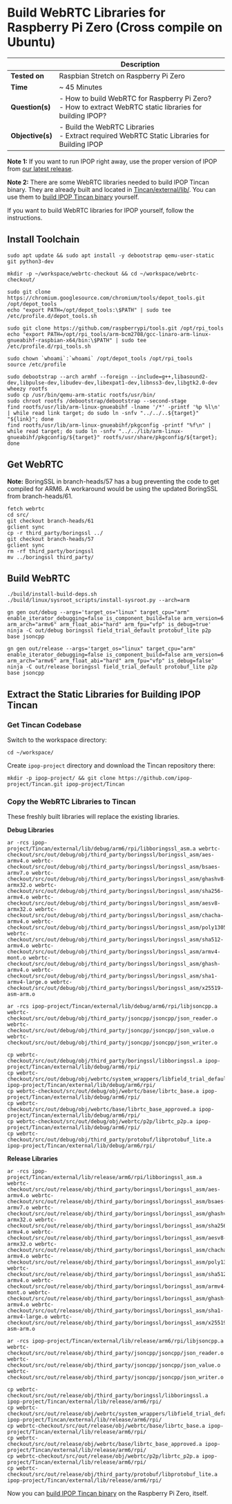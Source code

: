 # Build WebRTC Libraries for Raspberry Pi Zero (Cross compile on Ubuntu)

| | Description |
|---|---|
| **Tested on** | Raspbian Stretch on Raspberry Pi Zero |
| **Time** | ~ 45 Minutes |
| **Question(s)** | - How to build WebRTC for Raspberry Pi Zero?<br /> - How to extract WebRTC static libraries for building IPOP? |
| **Objective(s)**| - Build the WebRTC Libraries<br /> - Extract required WebRTC Static Libraries for Building IPOP |

**Note 1:** If you want to run IPOP right away, use the proper version of IPOP from [our latest release](https://github.com/ipop-project/Downloads/releases).

**Note 2:** There are some WebRTC libraries needed to build IPOP Tincan binary. They are already built and located in [Tincan/external/lib/](https://github.com/ipop-project/Tincan/tree/master/external/lib). You can use them to [build IPOP Tincan binary](Build-IPOP,-Intro) yourself.

If you want to build WebRTC libraries for IPOP yourself, follow the instructions.

## Install Toolchain

```shell
sudo apt update && sudo apt install -y debootstrap qemu-user-static git python3-dev

mkdir -p ~/workspace/webrtc-checkout && cd ~/workspace/webrtc-checkout/

sudo git clone https://chromium.googlesource.com/chromium/tools/depot_tools.git /opt/depot_tools
echo "export PATH=/opt/depot_tools:\$PATH" | sudo tee /etc/profile.d/depot_tools.sh

sudo git clone https://github.com/raspberrypi/tools.git /opt/rpi_tools
echo "export PATH=/opt/rpi_tools/arm-bcm2708/gcc-linaro-arm-linux-gnueabihf-raspbian-x64/bin:\$PATH" | sudo tee /etc/profile.d/rpi_tools.sh

sudo chown `whoami`:`whoami` /opt/depot_tools /opt/rpi_tools
source /etc/profile

sudo debootstrap --arch armhf --foreign --include=g++,libasound2-dev,libpulse-dev,libudev-dev,libexpat1-dev,libnss3-dev,libgtk2.0-dev wheezy rootfs
sudo cp /usr/bin/qemu-arm-static rootfs/usr/bin/
sudo chroot rootfs /debootstrap/debootstrap --second-stage
find rootfs/usr/lib/arm-linux-gnueabihf -lname '/*' -printf '%p %l\n' | while read link target; do sudo ln -snfv "../../..${target}" "${link}"; done
find rootfs/usr/lib/arm-linux-gnueabihf/pkgconfig -printf "%f\n" | while read target; do sudo ln -snfv "../../lib/arm-linux-gnueabihf/pkgconfig/${target}" rootfs/usr/share/pkgconfig/${target}; done
```
## Get WebRTC

**Note:** BoringSSL in branch-heads/57 has a bug preventing the code to get compiled for ARM6. A workaround would be using the updated BoringSSL from branch-heads/61.

```shell
fetch webrtc
cd src/
git checkout branch-heads/61
gclient sync
cp -r third_party/boringssl ../
git checkout branch-heads/57
gclient sync
rm -rf third_party/boringssl
mv ../boringssl third_party/
```

## Build WebRTC

```shell
./build/install-build-deps.sh
./build/linux/sysroot_scripts/install-sysroot.py --arch=arm

gn gen out/debug --args='target_os="linux" target_cpu="arm" enable_iterator_debugging=false is_component_build=false arm_version=6 arm_arch="armv6" arm_float_abi="hard" arm_fpu="vfp" is_debug=true'
ninja -C out/debug boringssl field_trial_default protobuf_lite p2p base jsoncpp

gn gen out/release --args='target_os="linux" target_cpu="arm" enable_iterator_debugging=false is_component_build=false arm_version=6 arm_arch="armv6" arm_float_abi="hard" arm_fpu="vfp" is_debug=false'
ninja -C out/release boringssl field_trial_default protobuf_lite p2p base jsoncpp
```
## Extract the Static Libraries for Building IPOP Tincan

### Get Tincan Codebase

Switch to the workspace directory:
```shell
cd ~/workspace/
```
Create `ipop-project` directory and download the Tincan repository there:
```shell
mkdir -p ipop-project/ && git clone https://github.com/ipop-project/Tincan.git ipop-project/Tincan
```
### Copy the WebRTC Libraries to Tincan

These freshly built libraries will replace the existing libraries.

**Debug Libraries**
```shell
ar -rcs ipop-project/Tincan/external/lib/debug/arm6/rpi/libboringssl_asm.a webrtc-checkout/src/out/debug/obj/third_party/boringssl/boringssl_asm/aes-armv4.o webrtc-checkout/src/out/debug/obj/third_party/boringssl/boringssl_asm/bsaes-armv7.o webrtc-checkout/src/out/debug/obj/third_party/boringssl/boringssl_asm/ghashv8-armx32.o webrtc-checkout/src/out/debug/obj/third_party/boringssl/boringssl_asm/sha256-armv4.o webrtc-checkout/src/out/debug/obj/third_party/boringssl/boringssl_asm/aesv8-armx32.o webrtc-checkout/src/out/debug/obj/third_party/boringssl/boringssl_asm/chacha-armv4.o webrtc-checkout/src/out/debug/obj/third_party/boringssl/boringssl_asm/poly1305_arm_asm.o webrtc-checkout/src/out/debug/obj/third_party/boringssl/boringssl_asm/sha512-armv4.o webrtc-checkout/src/out/debug/obj/third_party/boringssl/boringssl_asm/armv4-mont.o webrtc-checkout/src/out/debug/obj/third_party/boringssl/boringssl_asm/ghash-armv4.o webrtc-checkout/src/out/debug/obj/third_party/boringssl/boringssl_asm/sha1-armv4-large.o webrtc-checkout/src/out/debug/obj/third_party/boringssl/boringssl_asm/x25519-asm-arm.o

ar -rcs ipop-project/Tincan/external/lib/debug/arm6/rpi/libjsoncpp.a webrtc-checkout/src/out/debug/obj/third_party/jsoncpp/jsoncpp/json_reader.o webrtc-checkout/src/out/debug/obj/third_party/jsoncpp/jsoncpp/json_value.o webrtc-checkout/src/out/debug/obj/third_party/jsoncpp/jsoncpp/json_writer.o

cp webrtc-checkout/src/out/debug/obj/third_party/boringssl/libboringssl.a ipop-project/Tincan/external/lib/debug/arm6/rpi/
cp webrtc-checkout/src/out/debug/obj/webrtc/system_wrappers/libfield_trial_default.a ipop-project/Tincan/external/lib/debug/arm6/rpi/
cp webrtc-checkout/src/out/debug/obj/webrtc/base/librtc_base.a ipop-project/Tincan/external/lib/debug/arm6/rpi/
cp webrtc-checkout/src/out/debug/obj/webrtc/base/librtc_base_approved.a ipop-project/Tincan/external/lib/debug/arm6/rpi/
cp webrtc-checkout/src/out/debug/obj/webrtc/p2p/librtc_p2p.a ipop-project/Tincan/external/lib/debug/arm6/rpi/
cp webrtc-checkout/src/out/debug/obj/third_party/protobuf/libprotobuf_lite.a ipop-project/Tincan/external/lib/debug/arm6/rpi/
```
**Release Libraries**
```shell
ar -rcs ipop-project/Tincan/external/lib/release/arm6/rpi/libboringssl_asm.a webrtc-checkout/src/out/release/obj/third_party/boringssl/boringssl_asm/aes-armv4.o webrtc-checkout/src/out/release/obj/third_party/boringssl/boringssl_asm/bsaes-armv7.o webrtc-checkout/src/out/release/obj/third_party/boringssl/boringssl_asm/ghashv8-armx32.o webrtc-checkout/src/out/release/obj/third_party/boringssl/boringssl_asm/sha256-armv4.o webrtc-checkout/src/out/release/obj/third_party/boringssl/boringssl_asm/aesv8-armx32.o webrtc-checkout/src/out/release/obj/third_party/boringssl/boringssl_asm/chacha-armv4.o webrtc-checkout/src/out/release/obj/third_party/boringssl/boringssl_asm/poly1305_arm_asm.o webrtc-checkout/src/out/release/obj/third_party/boringssl/boringssl_asm/sha512-armv4.o webrtc-checkout/src/out/release/obj/third_party/boringssl/boringssl_asm/armv4-mont.o webrtc-checkout/src/out/release/obj/third_party/boringssl/boringssl_asm/ghash-armv4.o webrtc-checkout/src/out/release/obj/third_party/boringssl/boringssl_asm/sha1-armv4-large.o webrtc-checkout/src/out/release/obj/third_party/boringssl/boringssl_asm/x25519-asm-arm.o

ar -rcs ipop-project/Tincan/external/lib/release/arm6/rpi/libjsoncpp.a webrtc-checkout/src/out/release/obj/third_party/jsoncpp/jsoncpp/json_reader.o webrtc-checkout/src/out/release/obj/third_party/jsoncpp/jsoncpp/json_value.o webrtc-checkout/src/out/release/obj/third_party/jsoncpp/jsoncpp/json_writer.o

cp webrtc-checkout/src/out/release/obj/third_party/boringssl/libboringssl.a ipop-project/Tincan/external/lib/release/arm6/rpi/
cp webrtc-checkout/src/out/release/obj/webrtc/system_wrappers/libfield_trial_default.a ipop-project/Tincan/external/lib/release/arm6/rpi/
cp webrtc-checkout/src/out/release/obj/webrtc/base/librtc_base.a ipop-project/Tincan/external/lib/release/arm6/rpi/
cp webrtc-checkout/src/out/release/obj/webrtc/base/librtc_base_approved.a ipop-project/Tincan/external/lib/release/arm6/rpi/
cp webrtc-checkout/src/out/release/obj/webrtc/p2p/librtc_p2p.a ipop-project/Tincan/external/lib/release/arm6/rpi/
cp webrtc-checkout/src/out/release/obj/third_party/protobuf/libprotobuf_lite.a ipop-project/Tincan/external/lib/release/arm6/rpi/
```

Now you can [build IPOP Tincan binary](Build-IPOP,-Intro) on the Raspberry Pi Zero, itself.